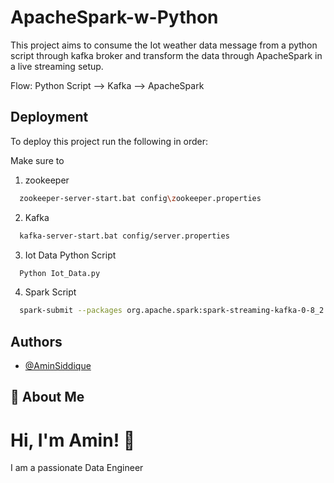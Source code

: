 # ApacheSpark-w-Python

This project aims to consume the Iot weather data message from a python script through kafka broker and transform the data through ApacheSpark in a live streaming setup.

Flow:
Python Script --> Kafka --> ApacheSpark




## Deployment

To deploy this project run the following in order:

Make sure to 

1. zookeeper
```bash
  zookeeper-server-start.bat config\zookeeper.properties 
```

2. Kafka 
```bash
  kafka-server-start.bat config/server.properties 

```

3. Iot Data Python Script
```bash
  Python Iot_Data.py
```

4. Spark Script

```bash
  spark-submit --packages org.apache.spark:spark-streaming-kafka-0-8_2.11:2.3.0 spark_kafka.py localhost 9092     

```
## Authors

- [@AminSiddique](https://github.com/Amin-Siddique)

## 🚀 About Me
# Hi, I'm Amin! 👋

I am a passionate Data Engineer 

